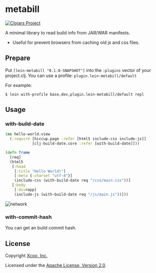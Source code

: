 # metabill

[![Clojars Project](https://img.shields.io/clojars/v/xcoo/clj-build-date.svg)](https://clojars.org/xcoo/clj-build-date)

A minimal library to read build info from JAR/WAR manifests.

* Useful for prevent browsers from caching old js and css files.

## Prepare

Put `[lein-metabill "0.1.0-SNAPSHOT"]` into the `:plugins` vector of your project.clj.
You can use a profile: `plugin.lein-metabill/default`

For example:

```
$ lein with-profile base,dev,plugin.lein-metabill/default repl
```

## Usage

### with-build-date

```clojure
(ns hello-world.view
  (:require [hiccup.page :refer [html5 include-css include-js]]
            [clj-build-date.core :refer [with-build-date]]))

(defn frame
  [req]
  (html5
   [:head
    [:title "Hello World!"]
    [:meta {:charset "utf-8"}]
    (include-css (with-build-date req "/css/main.css"))]
   [:body
    [:div#app]
    (include-js (with-build-date req "/js/main.js"))]))
```

![network](https://raw.githubusercontent.com/xcoo/clj-build-date/master/img/network.png)

### with-commit-hash

You can get an build commit hash.

## License

Copyright [Xcoo, Inc.][xcoo]

Licensed under the [Apache License, Version 2.0][apache-license-2.0].

[xcoo]: https://xcoo.jp/
[apache-license-2.0]: http://www.apache.org/licenses/LICENSE-2.0.html
